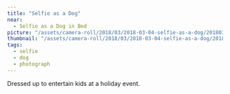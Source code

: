 ```yaml
---
title: "Selfie as a Dog"
near:
  - Selfie as a Dog in Bed
picture: "/assets/camera-roll/2018/03/2018-03-04-selfie-as-a-dog/20180304_225727245_iOS.jpg"
thumbnail: "/assets/camera-roll/2018/03/2018-03-04-selfie-as-a-dog/20180304_225727245_iOS-thumbnail.jpg"
tags:
  - selfie
  - dog
  - photograph
---
```

Dressed up to entertain kids at a holiday event.